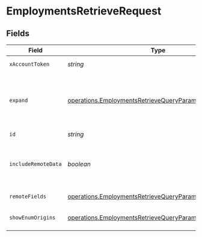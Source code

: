 # EmploymentsRetrieveRequest


## Fields

| Field                                                                                                                              | Type                                                                                                                               | Required                                                                                                                           | Description                                                                                                                        |
| ---------------------------------------------------------------------------------------------------------------------------------- | ---------------------------------------------------------------------------------------------------------------------------------- | ---------------------------------------------------------------------------------------------------------------------------------- | ---------------------------------------------------------------------------------------------------------------------------------- |
| `xAccountToken`                                                                                                                    | *string*                                                                                                                           | :heavy_check_mark:                                                                                                                 | Token identifying the end user.                                                                                                    |
| `expand`                                                                                                                           | [operations.EmploymentsRetrieveQueryParamExpand](../../models/operations/employmentsretrievequeryparamexpand.md)                   | :heavy_minus_sign:                                                                                                                 | Which relations should be returned in expanded form. Multiple relation names should be comma separated without spaces.             |
| `id`                                                                                                                               | *string*                                                                                                                           | :heavy_check_mark:                                                                                                                 | N/A                                                                                                                                |
| `includeRemoteData`                                                                                                                | *boolean*                                                                                                                          | :heavy_minus_sign:                                                                                                                 | Whether to include the original data Merge fetched from the third-party to produce these models.                                   |
| `remoteFields`                                                                                                                     | [operations.EmploymentsRetrieveQueryParamRemoteFields](../../models/operations/employmentsretrievequeryparamremotefields.md)       | :heavy_minus_sign:                                                                                                                 | Deprecated. Use show_enum_origins.                                                                                                 |
| `showEnumOrigins`                                                                                                                  | [operations.EmploymentsRetrieveQueryParamShowEnumOrigins](../../models/operations/employmentsretrievequeryparamshowenumorigins.md) | :heavy_minus_sign:                                                                                                                 | Which fields should be returned in non-normalized form.                                                                            |